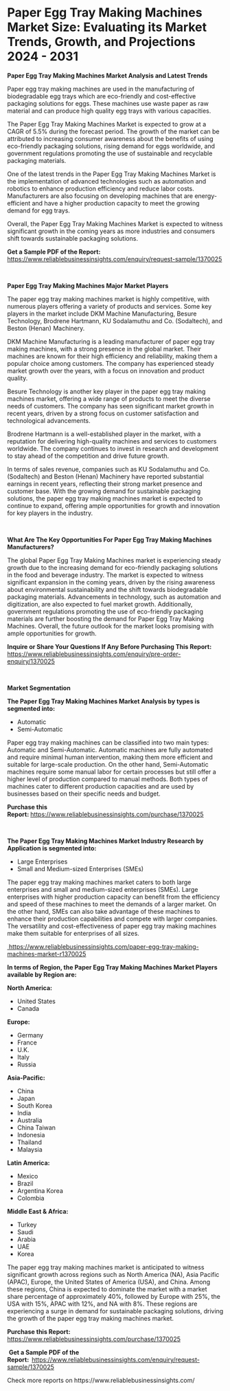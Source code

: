 <p><h1>Paper Egg Tray Making Machines Market Size: Evaluating its Market Trends, Growth, and Projections 2024 - 2031</h1></p><p><strong>Paper Egg Tray Making Machines Market Analysis and Latest Trends</strong></p>
<p><p>Paper egg tray making machines are used in the manufacturing of biodegradable egg trays which are eco-friendly and cost-effective packaging solutions for eggs. These machines use waste paper as raw material and can produce high quality egg trays with various capacities.</p><p>The Paper Egg Tray Making Machines Market is expected to grow at a CAGR of 5.5% during the forecast period. The growth of the market can be attributed to increasing consumer awareness about the benefits of using eco-friendly packaging solutions, rising demand for eggs worldwide, and government regulations promoting the use of sustainable and recyclable packaging materials.</p><p>One of the latest trends in the Paper Egg Tray Making Machines Market is the implementation of advanced technologies such as automation and robotics to enhance production efficiency and reduce labor costs. Manufacturers are also focusing on developing machines that are energy-efficient and have a higher production capacity to meet the growing demand for egg trays.</p><p>Overall, the Paper Egg Tray Making Machines Market is expected to witness significant growth in the coming years as more industries and consumers shift towards sustainable packaging solutions.</p></p>
<p><strong>Get a Sample PDF of the Report:&nbsp;</strong> <a href="https://www.reliablebusinessinsights.com/enquiry/request-sample/1370025">https://www.reliablebusinessinsights.com/enquiry/request-sample/1370025</a></p>
<p>&nbsp;</p>
<p><strong>Paper Egg Tray Making Machines Major Market Players</strong></p>
<p><p>The paper egg tray making machines market is highly competitive, with numerous players offering a variety of products and services. Some key players in the market include DKM Machine Manufacturing, Besure Technology, Brodrene Hartmann, KU Sodalamuthu and Co. (Sodaltech), and Beston (Henan) Machinery.</p><p>DKM Machine Manufacturing is a leading manufacturer of paper egg tray making machines, with a strong presence in the global market. Their machines are known for their high efficiency and reliability, making them a popular choice among customers. The company has experienced steady market growth over the years, with a focus on innovation and product quality.</p><p>Besure Technology is another key player in the paper egg tray making machines market, offering a wide range of products to meet the diverse needs of customers. The company has seen significant market growth in recent years, driven by a strong focus on customer satisfaction and technological advancements.</p><p>Brodrene Hartmann is a well-established player in the market, with a reputation for delivering high-quality machines and services to customers worldwide. The company continues to invest in research and development to stay ahead of the competition and drive future growth.</p><p>In terms of sales revenue, companies such as KU Sodalamuthu and Co. (Sodaltech) and Beston (Henan) Machinery have reported substantial earnings in recent years, reflecting their strong market presence and customer base. With the growing demand for sustainable packaging solutions, the paper egg tray making machines market is expected to continue to expand, offering ample opportunities for growth and innovation for key players in the industry.</p></p>
<p>&nbsp;</p>
<p><strong>What Are The Key Opportunities For Paper Egg Tray Making Machines Manufacturers?</strong></p>
<p><p>The global Paper Egg Tray Making Machines market is experiencing steady growth due to the increasing demand for eco-friendly packaging solutions in the food and beverage industry. The market is expected to witness significant expansion in the coming years, driven by the rising awareness about environmental sustainability and the shift towards biodegradable packaging materials. Advancements in technology, such as automation and digitization, are also expected to fuel market growth. Additionally, government regulations promoting the use of eco-friendly packaging materials are further boosting the demand for Paper Egg Tray Making Machines. Overall, the future outlook for the market looks promising with ample opportunities for growth.</p></p>
<p><strong>Inquire or Share Your Questions If Any Before Purchasing This Report:</strong> <a href="https://www.reliablebusinessinsights.com/enquiry/pre-order-enquiry/1370025">https://www.reliablebusinessinsights.com/enquiry/pre-order-enquiry/1370025</a></p>
<p>&nbsp;</p>
<p><strong>Market Segmentation</strong></p>
<p><strong>The Paper Egg Tray Making Machines Market Analysis by types is segmented into:</strong></p>
<p><ul><li>Automatic</li><li>Semi-Automatic</li></ul></p>
<p><p>Paper egg tray making machines can be classified into two main types: Automatic and Semi-Automatic. Automatic machines are fully automated and require minimal human intervention, making them more efficient and suitable for large-scale production. On the other hand, Semi-Automatic machines require some manual labor for certain processes but still offer a higher level of production compared to manual methods. Both types of machines cater to different production capacities and are used by businesses based on their specific needs and budget.</p></p>
<p><strong>Purchase this Report:&nbsp;</strong><a href="https://www.reliablebusinessinsights.com/purchase/1370025">https://www.reliablebusinessinsights.com/purchase/1370025</a></p>
<p>&nbsp;</p>
<p><strong>The Paper Egg Tray Making Machines Market Industry Research by Application is segmented into:</strong></p>
<p><ul><li>Large Enterprises</li><li>Small and Medium-sized Enterprises (SMEs)</li></ul></p>
<p><p>The paper egg tray making machines market caters to both large enterprises and small and medium-sized enterprises (SMEs). Large enterprises with higher production capacity can benefit from the efficiency and speed of these machines to meet the demands of a larger market. On the other hand, SMEs can also take advantage of these machines to enhance their production capabilities and compete with larger companies. The versatility and cost-effectiveness of paper egg tray making machines make them suitable for enterprises of all sizes.</p></p>
<p><a href="https://www.reliablebusinessinsights.com/paper-egg-tray-making-machines-market-r1370025">&nbsp;https://www.reliablebusinessinsights.com/paper-egg-tray-making-machines-market-r1370025</a></p>
<p><strong>In terms of Region, the Paper Egg Tray Making Machines Market Players available by Region are:</strong></p>
<p>
    <p> <strong> North America: </strong>
        <ul>
            <li>United States</li>
            <li>Canada</li>
        </ul>
        </p> 
    <p> <strong> Europe: </strong>
        <ul>
            <li>Germany</li>
            <li>France</li>
            <li>U.K.</li>
            <li>Italy</li>
            <li>Russia</li>
        </ul>
        </p> 
    <p> <strong> Asia-Pacific: </strong>
        <ul>
            <li>China</li>
            <li>Japan</li>
            <li>South Korea</li>
            <li>India</li>
            <li>Australia</li>
            <li>China Taiwan</li>
            <li>Indonesia</li>
            <li>Thailand</li>
            <li>Malaysia</li>
        </ul>
        </p> 
    <p> <strong> Latin America: </strong>
        <ul>
            <li>Mexico</li>
            <li>Brazil</li>
            <li>Argentina Korea</li>
            <li>Colombia</li>
        </ul>
        </p> 
    <p> <strong> Middle East & Africa: </strong>
        <ul>
            <li>Turkey</li>
            <li>Saudi</li>
            <li>Arabia</li>
            <li>UAE</li>
            <li>Korea</li>
        </ul>
    </p>
    </p>
<p><p>The paper egg tray making machines market is anticipated to witness significant growth across regions such as North America (NA), Asia Pacific (APAC), Europe, the United States of America (USA), and China. Among these regions, China is expected to dominate the market with a market share percentage of approximately 40%, followed by Europe with 25%, the USA with 15%, APAC with 12%, and NA with 8%. These regions are experiencing a surge in demand for sustainable packaging solutions, driving the growth of the paper egg tray making machines market.</p></p>
<p><strong>Purchase this Report: </strong><a href="https://www.reliablebusinessinsights.com/purchase/1370025">https://www.reliablebusinessinsights.com/purchase/1370025</a></p>
<p>&nbsp;<strong>Get a Sample PDF of the Report:&nbsp;&nbsp;</strong><a href="https://www.reliablebusinessinsights.com/enquiry/request-sample/1370025">https://www.reliablebusinessinsights.com/enquiry/request-sample/1370025</a></p>
<p><strong></strong></p>
<p>Check more reports on https://www.reliablebusinessinsights.com/</p>